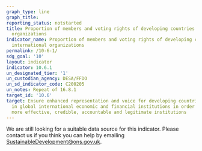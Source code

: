```yaml
---
graph_type: line
graph_title:
reporting_status: notstarted
title: Proportion of members and voting rights of developing countries in international
  organizations
indicator_name: Proportion of members and voting rights of developing countries in
  international organizations
permalink: /10-6-1/
sdg_goal: '10'
layout: indicator
indicator: 10.6.1
un_designated_tier: '1'
un_custodian_agency: DESA/FFDO
un_sd_indicator_code: C200205
un_notes: Repeat of 16.8.1
target_id: '10.6'
target: Ensure enhanced representation and voice for developing countries in decision-making
  in global international economic and financial institutions in order to deliver
  more effective, credible, accountable and legitimate institutions
---
```


We are still looking for a suitable data source for this indicator. Please contact us if you think you can help by emailing <a href="mailto:SustainableDevelopment@ons.gov.uk">SustainableDevelopment@ons.gov.uk</a>.